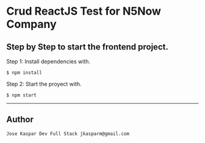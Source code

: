# Crud ReactJS Test for N5Now Company
## Step by Step to start the frontend project.
Step 1: Install dependencies with.
```
$ npm install
```

Step 2: Start the proyect with.
```
$ npm start
```
---
## Author
```
Jose Kaspar Dev Full Stack jkasparm@gmail.com
```
